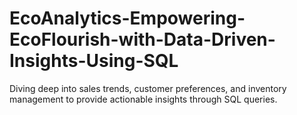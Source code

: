 # EcoAnalytics-Empowering-EcoFlourish-with-Data-Driven-Insights-Using-SQL
Diving deep into sales trends, customer preferences, and inventory management to provide actionable insights through SQL queries. 
